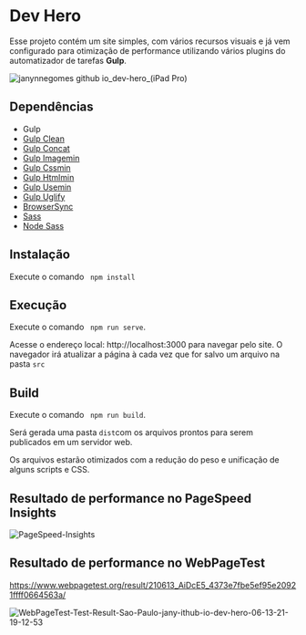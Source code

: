 # Dev Hero

Esse projeto contém um site simples, com vários recursos visuais e já vem configurado para otimização de performance utilizando vários plugins do automatizador de tarefas **Gulp**.

![janynnegomes github io_dev-hero_(iPad Pro)](https://user-images.githubusercontent.com/810723/121822903-18413300-cc78-11eb-9f17-ebab1afe55af.png)

## Dependências

* Gulp 
* [Gulp Clean](https://www.npmjs.com/package/gulp-clean)
* [Gulp Concat](https://www.npmjs.com/package/gulp-concat)
* [Gulp Imagemin](https://www.npmjs.com/package/gulp-imagemin)
* [Gulp Cssmin](https://www.npmjs.com/package/gulp-cssmin)
* [Gulp Htmlmin](https://www.npmjs.com/package/gulp-htmlmin)
* [Gulp Usemin](https://www.npmjs.com/package/gulp-usemin)
* [Gulp Uglify](https://www.npmjs.com/package/gulp-uglify)
* [BrowserSync](https://www.npmjs.com/package/browser-sync)
* [Sass](https://www.npmjs.com/package/sass)
* [Node Sass](https://www.npmjs.com/package/node-sass)

## Instalação
Execute o comando ``` npm install```

## Execução
Execute o comando ``` npm run serve```.

Acesse o endereço local: http://localhost:3000 para navegar pelo site. O navegador irá atualizar a página à cada vez que for salvo um arquivo na pasta ``` src ```

## Build

Execute o comando ``` npm run build```.

Será gerada uma pasta  ``` dist ```com os arquivos prontos para serem publicados em um servidor web.

Os arquivos estarão otimizados com a redução do peso e unificação de alguns scripts e CSS.

## Resultado de performance no PageSpeed Insights

![PageSpeed-Insights](https://user-images.githubusercontent.com/810723/121823169-ca2d2f00-cc79-11eb-8918-0da6b1177b0e.png)


## Resultado de performance no WebPageTest
https://www.webpagetest.org/result/210613_AiDcE5_4373e7fbe5ef95e20921ffff0664563a/ 

![WebPageTest-Test-Result-Sao-Paulo-jany-ithub-io-dev-hero-06-13-21-19-12-53](https://user-images.githubusercontent.com/810723/121823510-ff3a8100-cc7b-11eb-84ef-f8db9a68e7f3.png)

